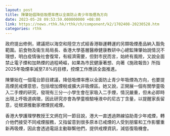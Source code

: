 ```yaml
---
layout: post
title: 陳肇始倡降低吸煙率應以全面防止青少年吸煙為方向
date: 2023-05-28 09:53:59.000000000 +08:00
link: https://news.rthk.hk/rthk/ch/component/k2/1702408-20230528.htm
categories: rthk
---
```


政府提出修例，建議把以海空和陸空方式經香港聯運轉運的另類吸煙產品納入豁免範圍。前食物及衞生局局長、香港大學基層醫療健康教研中心總監陳肇始說情況不理想，明白疫情後社會復常，有經濟需要，但對市民而言，始終有風險，又說全面禁止電子煙和加熱煙的過程崎嶇，如果為市民健康著想、向著《施政報告》所指2025年吸煙率減至7.8%的目標，控煙工作應該全面推進。

陳肇始在一個電台節目建議，降低吸煙率應以全面防止青少年吸煙為方向，也要提高煙民戒煙意慾，包括增加煙稅或擴大非吸煙區。她又說，正開展一個有關學童吸入二手煙的研究，發現有三分一小學生會在家吸入二手煙，情況嚴重，但未必即時出現上呼吸道病徵，因此研究亦會為學童檢驗唾液中的尼古丁含量，以提醒家長留意，從根源推動家裡煙民戒煙。

香港大學護理學教授王文炳在同一節目說，港大一直透過熱線協助青少年戒煙，轉介他們接受不同戒煙服務，又指留意到很多原本已戒煙的人受到朋輩和工作影響重新再吸煙，因此會透過電話主動聯繫他們，提供戒煙資訊，減低復吸機會。
